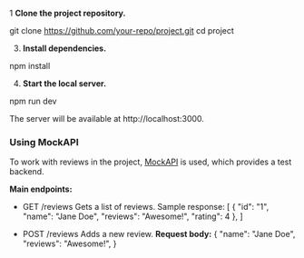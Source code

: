 1 **Clone the project repository.**

git clone https://github.com/your-repo/project.git
cd project

3. **Install dependencies.**

npm install

4. **Start the local server.**

npm run dev

The server will be available at http://localhost:3000.
### Using MockAPI

To work with reviews in the project, [MockAPI](https://mockapi.io/) is used, which provides a test backend.

**Main endpoints:**

- GET /reviews
Gets a list of reviews.
Sample response:
[
  {
    "id": "1",
    "name": "Jane Doe",
    "reviews": "Awesome!",
    "rating": 4
  },
]

- POST /reviews
Adds a new review.
**Request body:**
{
"name": "Jane Doe",
"reviews": "Awesome!",
}